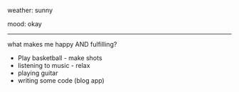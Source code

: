 weather: sunny 

mood: okay

---

what makes me happy AND fulfilling?

- Play basketball - make shots
- listening to music - relax
- playing guitar
- writing some code (blog app)

